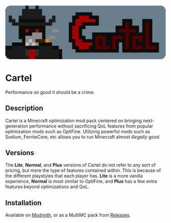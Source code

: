 ![Cartel](https://raw.githubusercontent.com/CartelModpack/Cartel/master/icons/logo.png)

# Cartel

Performance so good it should be a crime. 

## Description

Cartel is a Minecraft optimization mod pack centered on bringing next-generation performance without sacrificing QoL features from popular optimization mods such as OptiFine. Utilizing powerful mods such as Sodium, FerriteCore, etc allows you to run Minecraft almost *illegally* good

## Versions

The **Lite**, **Normal**, and **Plus** versions of Cartel do not refer to any sort of pricing, but more the type of features contained within. This is because of the different playstyles that each player has. **Lite** is a more vanilla experience, **Normal** is most similar to OptiFine, and **Plus** has a few extra features beyond optimizations and QoL. 

## Installation

Available on [Modrinth](https://modrinth.com/modpack/cartel), or as a MultiMC pack from [Releases](https://github.com/CartelModpack/Cartel/releases).